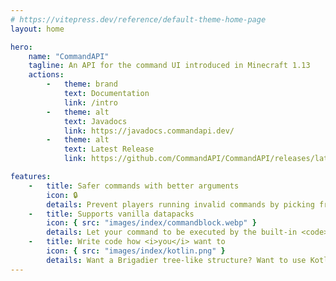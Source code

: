 ```yaml
---
# https://vitepress.dev/reference/default-theme-home-page
layout: home

hero:
    name: "CommandAPI"
    tagline: An API for the command UI introduced in Minecraft 1.13
    actions:
        -   theme: brand
            text: Documentation
            link: /intro
        -   theme: alt
            text: Javadocs
            link: https://javadocs.commandapi.dev/
        -   theme: alt
            text: Latest Release
            link: https://github.com/CommandAPI/CommandAPI/releases/latest

features:
    -   title: Safer commands with better arguments
        icon: 🔒
        details: Prevent players running invalid commands by picking from over 50 specialized arguments with built-in error checking, suggestions, tooltips, and permission checks.
    -   title: Supports vanilla datapacks
        icon: { src: "images/index/commandblock.webp" }
        details: Let your command to be executed by the built-in <code>/execute</code> command, command blocks, and even datapack functions and tags.
    -   title: Write code how <i>you</i> want to
        icon: { src: "images/index/kotlin.png" }
        details: Want a Brigadier tree-like structure? Want to use Kotlin? Want an annotation-based command system? We've got you covered.
---
```


<!--suppress HtmlUnknownAttribute, ES6UnusedImports -->
<script setup>
import ProjectTeam from '../.vitepress/theme/author/ProjectTeam.vue';
</script>

<ProjectTeam></ProjectTeam>